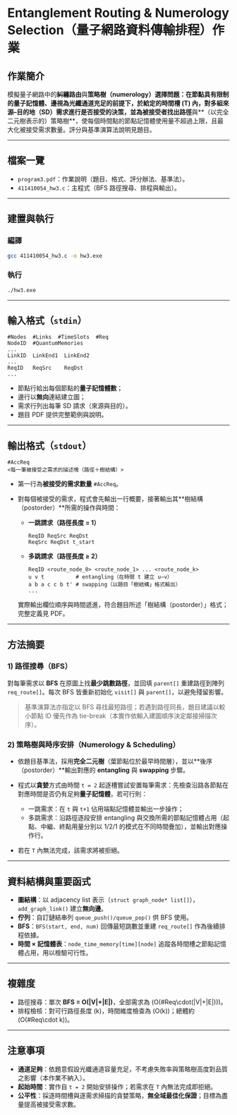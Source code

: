 # Entanglement Routing & Numerology Selection（量子網路資料傳輸排程）作業

## 作業簡介

模擬量子網路中的**糾纏路由**與**策略樹（numerology）**選擇問題：在節點具有限制的量子記憶體、邊視為光纖通道充足的前提下，於給定的時間槽 (T) 內，對多組來源–目的地（SD）需求進行是否接受的決策，並為被接受者找出**路徑**與**（以完全二元樹表示的）策略樹**，使每個時間點的節點記憶體使用量不超過上限，且最大化被接受需求數量。評分與基準演算法說明見題目。 

---

## 檔案一覽

* `program3.pdf`：作業說明（題目、格式、評分辦法、基準法）。 
* `411410054_hw3.c`：主程式（BFS 路徑搜尋、排程與輸出）。 

---

## 建置與執行

### 編譯

```bash
gcc 411410054_hw3.c -o hw3.exe
```

### 執行

```bash
./hw3.exe 
```

---

## 輸入格式（`stdin`）

```
#Nodes  #Links  #TimeSlots  #Req
NodeID  #QuantumMemories
...
LinkID  LinkEnd1  LinkEnd2
...
ReqID   ReqSrc    ReqDst
...
```

* 節點行給出每個節點的**量子記憶體數**；
* 邊行以**無向**連結建立圖；
* 需求行列出每筆 SD 請求（來源與目的）。
* 題目 PDF 提供完整範例與說明。 

---

## 輸出格式（`stdout`）

```
#AccReq
<每一筆被接受之需求的描述塊（路徑＋樹結構）>
```

* 第一行為**被接受的需求數量** `#AccReq`。
* 對每個被接受的需求，程式會先輸出一行概要，接著輸出其**樹結構（postorder）**所需的操作與時間：

  * **一跳請求（路徑長度 = 1）**

    ```
    ReqID ReqSrc ReqDst
    ReqSrc ReqDst t_start
    ```
  * **多跳請求（路徑長度 ≥ 2）**

    ```
    ReqID <route_node_0> <route_node_1> ... <route_node_k>
    u v t          # entangling（在時間 t 建立 u–v）
    a b a c c b t' # swapping（以題目「樹結構」格式輸出）
    ...
    ```

  實際輸出欄位順序與時間遞進，符合題目所述「樹結構（postorder）」格式；完整定義見 PDF。  

---

## 方法摘要

### 1) 路徑搜尋（BFS）

對每筆需求以 **BFS** 在原圖上找**最少跳數路徑**，並回填 `parent[]` 重建路徑到陣列 `req_route[]`。每次 BFS 皆重新初始化 `visit[]` 與 `parent[]`，以避免殘留影響。 

> 基準演算法亦指定以 BFS 尋找最短路徑；若遇到路徑同長，題目建議以較小節點 ID 優先作為 tie-break（本實作依輸入建圖順序決定鄰接掃描次序）。 

### 2) 策略樹與時序安排（Numerology & Scheduling）

* 依題目基準法，採用**完全二元樹**（葉節點位於最早時間層），並以**後序（postorder）**輸出對應的 **entangling** 與 **swapping** 步驟。 
* 程式以**貪婪**方式由時間 `t = 2` 起逐槽嘗試安置每筆需求：先檢查沿路各節點在對應時間是否仍有足夠**量子記憶體**，若可行則：

  * 一跳需求：在 `t` 與 `t+1` 佔用端點記憶體並輸出一步操作；
  * 多跳需求：沿路徑逐段安排 entangling 與交換所需的節點記憶體占用（起點、中繼、終點用量分別以 1/2/1 的模式在不同時間疊加），並輸出對應操作行。
* 若在 `T` 內無法完成，該需求將被拒絕。 

---

## 資料結構與重要函式

* **圖結構**：以 adjacency list 表示（`struct graph_node* list[]`），`add_graph_link()` 建立**無向邊**。 
* **佇列**：自訂鏈結串列 `queue_push()/queue_pop()` 供 BFS 使用。 
* **BFS**：`BFS(start, end, num)` 回傳最短跳數並重建 `req_route[]` 作為後續排程依據。 
* **時間 × 記憶體表**：`node_time_memory[time][node]` 追蹤各時間槽之節點記憶體占用，用以檢驗可行性。 

---

## 複雜度

* 路徑搜尋：單次 **BFS = O(|V|+|E|)**，全部需求為 (O(#Req\cdot(|V|+|E|)))。
* 排程檢核：對可行路徑長度 (k)，時間維度檢查為 (O(k))；總體約 (O(#Req\cdot k))。 

---

## 注意事項

* **通道足夠**：依題意假設光纖通道容量充足，不考慮失敗率與策略樹高度對品質之影響（本作業不納入）。 
* **起始時間**：實作自 `t = 2` 開始安排操作；若需求在 `T` 內無法完成即拒絕。 
* **公平性**：採逐時間槽與逐需求掃描的貪婪策略，**無全域最佳化保證**；目標為盡量提高被接受需求數。 
